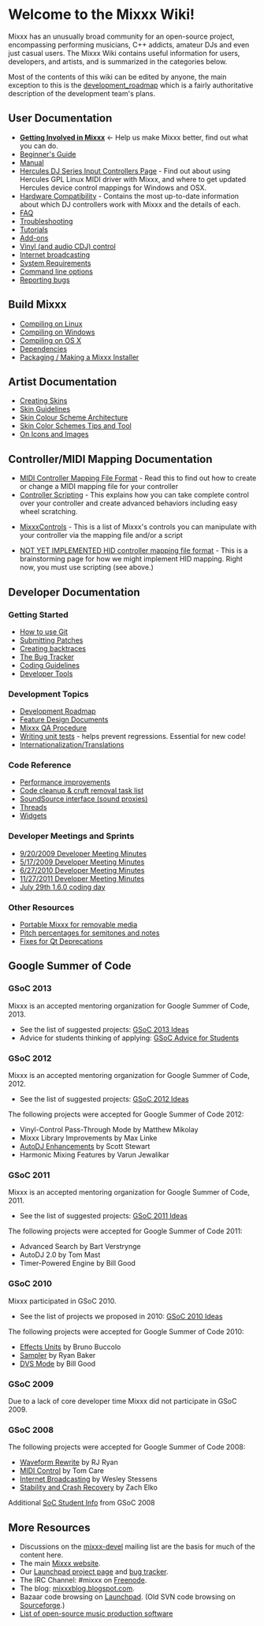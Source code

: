 # Welcome to the Mixxx Wiki\!

Mixxx has an unusually broad community for an open-source project,
encompassing performing musicians, C++ addicts, amateur DJs and even
just casual users. The Mixxx Wiki contains useful information for users,
developers, and artists, and is summarized in the categories below.

Most of the contents of this wiki can be edited by anyone, the main
exception to this is the [development\_roadmap](development_roadmap)
which is a fairly authoritative description of the development team's
plans.

## User Documentation

  - **[Getting Involved in Mixxx](Getting%20Involved)** \<- Help us make
    Mixxx better, find out what you can do.
  - [Beginner's Guide](Beginner's%20Guide)
  - [Manual](Manual)
  - [Hercules DJ Series Input Controllers Page](Hercules) - Find out
    about using Hercules GPL Linux MIDI driver with Mixxx, and where to
    get updated Hercules device control mappings for Windows and OSX.
  - [Hardware Compatibility](Hardware%20Compatibility) - Contains the
    most up-to-date information about which DJ controllers work with
    Mixxx and the details of each.
  - [FAQ](FAQ)
  - [Troubleshooting](Troubleshooting)
  - [Tutorials](Tutorials)
  - [Add-ons](Add-ons)
  - [Vinyl (and audio CDJ) control](Vinyl%20Control)
  - [Internet broadcasting](Internet%20broadcasting)
  - [System Requirements](System%20Requirements)
  - [Command line options](Command%20line%20options)
  - [Reporting bugs](Reporting%20bugs)

## Build Mixxx

  - [Compiling on Linux](Compiling%20on%20Linux)
  - [Compiling on Windows](Compiling%20on%20Windows)
  - [Compiling on OS X](Compiling%20on%20OS%20X)
  - [Dependencies](Dependencies)
  - [Packaging / Making a Mixxx
    Installer](Packaging%20/%20Making%20a%20Mixxx%20Installer)

## Artist Documentation

  - [Creating Skins](Creating%20Skins)
  - [Skin Guidelines](Skin%20Guidelines)
  - [Skin Colour Scheme
    Architecture](Skin%20Colour%20Scheme%20Architecture)
  - [Skin Color Schemes Tips and
    Tool](Skin%20Color%20Schemes%20Tips%20and%20Tool)
  - [On Icons and Images](On%20Icons%20and%20Images)

## Controller/MIDI Mapping Documentation

  - [MIDI Controller Mapping File
    Format](MIDI%20Controller%20Mapping%20File%20Format) - Read this to
    find out how to create or change a MIDI mapping file for your
    controller
  - [Controller Scripting](midi_scripting) - This explains how you can
    take complete control over your controller and create advanced
    behaviors including easy wheel scratching.

<!-- end list -->

  - [MixxxControls](MixxxControls) - This is a list of Mixxx's controls
    you can manipulate with your controller via the mapping file and/or
    a script

<!-- end list -->

  - [NOT YET IMPLEMENTED HID controller mapping file
    format](hid_mapping_format) - This is a brainstorming page for how
    we might implement HID mapping. Right now, you must use scripting
    (see above.)

## Developer Documentation

### Getting Started

  - [How to use Git](Using%20Git)
  - [Submitting
    Patches](using_bazaar#making_it_work_like_svn_aka_centralized_mode)
  - [Creating backtraces](Creating%20backtraces)
  - [The Bug Tracker](launchpad_bugs)
  - [Coding Guidelines](Coding%20Guidelines)
  - [Developer Tools](Developer%20Tools)

### Development Topics

  - [Development Roadmap](Development%20Roadmap)
  - [Feature Design Documents](feature_discussion)
  - [Mixxx QA Procedure](qa_procedure)
  - [Writing unit tests](unit_tests) - helps prevent regressions.
    Essential for new code\!
  - [Internationalization/Translations](Internationalization)

### Code Reference

  - [Performance improvements](Performance%20improvements)
  - [Code cleanup & cruft removal task list](code_cleanup)
  - [SoundSource interface (sound
    proxies)](SoundSource%20interface%20\(sound%20proxies\))
  - [Threads](Threads)
  - [Widgets](Widgets)

### Developer Meetings and Sprints

  - [9/20/2009 Developer Meeting
    Minutes](9/20/2009%20Developer%20Meeting%20Minutes)
  - [5/17/2009 Developer Meeting
    Minutes](5/17/2009%20Developer%20Meeting%20Minutes)
  - [6/27/2010 Developer Meeting
    Minutes](6/27/2010%20Developer%20Meeting%20Minutes)
  - [11/27/2011 Developer Meeting
    Minutes](11/27/2011%20Developer%20Meeting%20Minutes)
  - [July 29th 1.6.0 coding day](Coding%20Day%20Activities)

### Other Resources

  - [Portable Mixxx for removable media](Portable%20Mixxx)
  - [Pitch percentages for semitones and
    notes](Pitch%20percentages%20for%20semitones%20and%20notes)
  - [Fixes for Qt Deprecations](Fixes%20for%20Qt%20Deprecations)

## Google Summer of Code

### GSoC 2013

Mixxx is an accepted mentoring organization for Google Summer of Code,
2013.

  - See the list of suggested projects: [GSoC 2013 Ideas](gsoc2013ideas)
  - Advice for students thinking of applying: [GSoC Advice for
    Students](gsocadvice)

### GSoC 2012

Mixxx is an accepted mentoring organization for Google Summer of Code,
2012.

  - See the list of suggested projects: [GSoC 2012 Ideas](gsoc2012ideas)

The following projects were accepted for Google Summer of Code 2012:

  - Vinyl-Control Pass-Through Mode by Matthew Mikolay
  - Mixxx Library Improvements by Max Linke
  - [AutoDJ Enhancements](gsoc2012_autodj_features) by Scott Stewart
  - Harmonic Mixing Features by Varun Jewalikar

### GSoC 2011

Mixxx is an accepted mentoring organization for Google Summer of Code,
2011.

  - See the list of suggested projects: [GSoC 2011 Ideas](gsoc2011ideas)

The following projects were accepted for Google Summer of Code 2011:

  - Advanced Search by Bart Verstrynge
  - AutoDJ 2.0 by Tom Mast
  - Timer-Powered Engine by Bill Good

### GSoC 2010

Mixxx participated in GSoC 2010.

  - See the list of projects we proposed in 2010: [GSoC 2010
    Ideas](gsoc2010ideas)

The following projects were accepted for Google Summer of Code 2010:

  - [Effects Units](gsoc2010/effects_units) by Bruno Buccolo
  - [Sampler](gsoc2010/sampler) by Ryan Baker
  - [DVS Mode](gsoc2010/dvs_mode) by Bill Good

### GSoC 2009

Due to a lack of core developer time Mixxx did not participate in GSoC
2009.

### GSoC 2008

The following projects were accepted for Google Summer of Code 2008:

  - [Waveform Rewrite](gsoc2008/waveform_rewrite) by RJ Ryan
  - [MIDI Control](gsoc2008/midi_control) by Tom Care
  - [Internet Broadcasting](gsoc2008/internet_broadcasting) by Wesley
    Stessens
  - [Stability and Crash
    Recovery](gsoc2008/stability_and_crash_recovery) by Zach Elko

Additional [SoC Student Info](SoC%20Student%20Info) from GSoC 2008

## More Resources

  - Discussions on the
    [mixxx-devel](https://lists.sourceforge.net/lists/listinfo/mixxx-devel)
    mailing list are the basis for much of the content here.
  - The main [Mixxx website](http://www.mixxx.org).
  - Our [Launchpad project page](http://www.launchpad.net/mixxx/) and
    [bug tracker](https://bugs.launchpad.net/mixxx/).
  - The IRC Channel: \#mixxx on [Freenode](http://freenode.net/).
  - The blog: [mixxxblog.blogspot.com](http://mixxxblog.blogspot.com).
  - Bazaar code browsing on
    [Launchpad](https://code.launchpad.net/mixxx). (Old SVN code
    browsing on
    [Sourceforge](http://mixxx.svn.sourceforge.net/viewvc/mixxx/).)
  - [List of open-source music production
    software](List%20of%20open-source%20music%20production%20software)
